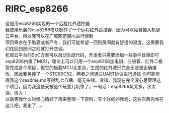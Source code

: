 # RIRC_esp8266
这是用esp8266实现的一个远程红外遥控器  
我使用乐鑫的esp8266模块制作了一个远程红外遥控器，因为可以免费接入机智云平台，所以我可以在广域网范围内进行控制  
项目需求在于酷夏或者严冬，我们可能希望一回到房间就有舒适的温度，这需要我们在回到房间之前就打开空调。  
机智云平台的SoC方案可以自动生成代码，开发者只需要添加一些事件处理即可
esp8266内置了MCU，理论上可以只用一个esp8266加电阻、三极管、红外二极管完成这个项目，但它的板载MCU太差劲，生成的红外波形完全无法被正确接收，因此我另接了一个STC89C52，两者之间通过UART协议进行通信
你可能觉得我这个readme.md写得乱七八糟、毫无头绪，没错，我现在完全没心思管理这个项目，因为我这些天被这个玩意儿坑惨了。一句话：esp8266坑太多，水太深，慎入！  
以后等我什么时候心情好了再来整理一下资料，写个详细的教程，这些东西先堆在这儿吧，我走了……
